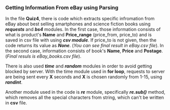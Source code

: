 ### Getting Information From eBay using Parsing
In the file **Quiz4**, there is code which extracts specific infromation from eBay about best selling smartphones and science fiction books using ***requests*** and ***bs4*** modules.
In the first case, those information consists of what is product's **Name** and **Price_range** (price_from, price_to) and is saved in csv file with using ***csv module***. If price_to is not given, then the code returns its value as ***None***. (*You can see final result in eBay.csv file*). In the second case, information consists of book's **Name**, **Price** and **Postage**.(*Final resuls is eBay_books.csv file*).

There is also used ***time*** and ***random*** modules in order to avoid getting blocked by server. With the time module used in **for loop**, requests to server are being sent every **__X__** seconds and  **__X__** is chosen randomly from 1-15, using ***randint***.

Another module used in the code is ***re*** module, specifically ***re.sub()*** method, which removes all the special characters from string, which can't be written in **csv** file.
